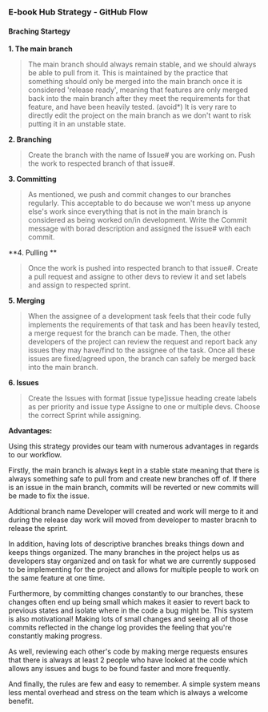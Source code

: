 ### E-book Hub Strategy - GitHub Flow

#### Braching Startegy

**1. The main branch**

> The main branch should always remain stable, and we should always be able to pull from it.
> This is maintained by the practice that something should only be merged into the main branch once it is considered 'release ready', meaning that features are only merged back into the main branch after they meet the requirements for that feature, and have been heavily tested.
> (avoid\*) It is very rare to directly edit the project on the main branch as we don't want to risk putting it in an unstable state.

**2. Branching**

> Create the branch with the name of Issue# you are working on.
> Push the work to respected branch of that issue#.

**3. Committing**

> As mentioned, we push and commit changes to our branches regularly. This acceptable to do because we won't mess up anyone else's work since everything that is not in the main branch is considered as being worked on/in development.
> Write the Commit message with borad description and assigned the issue# with each commit.

**4. Pulling **

> Once the work is pushed into respected branch to that issue#.
> Create a pull request and assigne to other devs to review it and set labels and assign to respected sprint.

**5. Merging**

> When the assignee of a development task feels that their code fully implements the requirements of that task and has been heavily tested, a merge request for the branch can be made.
> Then, the other developers of the project can review the request and report back any issues they may have/find to the assignee of the task.
> Once all these issues are fixed/agreed upon, the branch can safely be merged back into the main branch.

**6. Issues**

> Create the Issues with format [issue type]issue heading
> create labels as per priority and issue type
> Assigne to one or multiple devs.
> Choose the correct Sprint while assigning.

**Advantages:**

Using this strategy provides our team with numerous advantages in regards to our workflow.

Firstly, the main branch is always kept in a stable state meaning that there is always something safe to pull from and create new branches off of. If there is an issue in the main branch, commits will be reverted or new commits will be made to fix the issue.

Addtional branch name Developer will created and work will merge to it and during the release day work will moved from developer to master bracnh to release the sprint.

In addition, having lots of descriptive branches breaks things down and keeps things organized. The many branches in the project helps us as developers stay organized and on task for what we are currently supposed to be implementing for the project and allows for multiple people to work on the same feature at one time.

Furthermore, by committing changes constantly to our branches, these changes often end up being small which makes it easier to revert back to previous states and isolate where in the code a bug might be. This system is also motivational! Making lots of small changes and seeing all of those commits reflected in the change log provides the feeling that you're constantly making progress.

As well, reviewing each other's code by making merge requests ensures that there is always at least 2 people who have looked at the code which allows any issues and bugs to be found faster and more frequently.

And finally, the rules are few and easy to remember. A simple system means less mental overhead and stress on the team which is always a welcome benefit.
